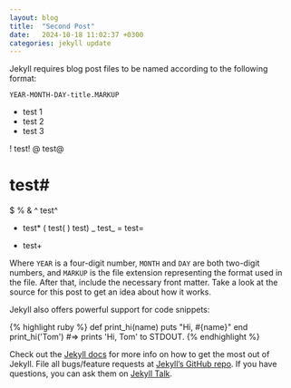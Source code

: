 ```yaml
---
layout: blog
title:  "Second Post"
date:   2024-10-18 11:02:37 +0300
categories: jekyll update
---
```


Jekyll requires blog post files to be named according to the following format:

`YEAR-MONTH-DAY-title.MARKUP`

- test 1
- test 2
- test 3

! test!
@ test@
# test#
$
%
&
^ test^
* test*
( test(
) test)
_ test_
= test=
+ test+

Where `YEAR` is a four-digit number, `MONTH` and `DAY` are both two-digit numbers, and `MARKUP` is the file extension representing the format used in the file. After that, include the necessary front matter. Take a look at the source for this post to get an idea about how it works.

Jekyll also offers powerful support for code snippets:

{% highlight ruby %}
def print_hi(name)
  puts "Hi, #{name}"
end
print_hi('Tom')
#=> prints 'Hi, Tom' to STDOUT.
{% endhighlight %}

Check out the [Jekyll docs][jekyll-docs] for more info on how to get the most out of Jekyll. File all bugs/feature requests at [Jekyll’s GitHub repo][jekyll-gh]. If you have questions, you can ask them on [Jekyll Talk][jekyll-talk].

[jekyll-docs]: https://jekyllrb.com/docs/home
[jekyll-gh]:   https://github.com/jekyll/jekyll
[jekyll-talk]: https://talk.jekyllrb.com/
